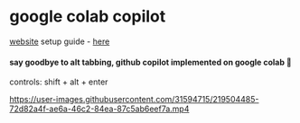 # google colab copilot 
[website](http://copilot.naklecha.com/)
setup guide - [here](https://bevel-pufferfish-154.notion.site/Getting-started-with-Copilot-7be0d614295a4836b84fb9cf7c909227)
#### say goodbye to alt tabbing, github copilot implemented on google colab 👋

controls: shift + alt + enter


https://user-images.githubusercontent.com/31594715/219504485-72d82a4f-ae6a-46c2-84ea-87c5ab6eef7a.mp4
